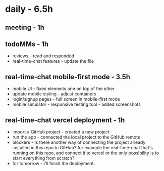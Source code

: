 # daily - 6.5h

## meeting - 1h

## todoMMs - 1h
* reviews - read and responded
* real-time-chat features - update the file

## real-time-chat mobile-first mode - 3.5h
* mobile UI - fixed elements one on top of the other
* update mobile styling - adjust containers
* login/signup pages - full screen in mobile-first mode
* mobile simulator - responsive testing tool - added screenshots

## real-time-chat vercel deployment - 1h
* import a GitHub project - created a new project
* run the app - connected the local project to the GitHub remote
* blockers - is there another way of connecting the project already installed in this repo to GitHub? for example the real-time-chat that's running on this repo, and connect it to vercel or the only possibility is to start everything from scratch?
* for tomorrow - i'll finish the deployment.